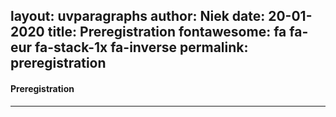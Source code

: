 layout: uvparagraphs
author: Niek
date: 20-01-2020
title: Preregistration
fontawesome: fa fa-eur fa-stack-1x fa-inverse
permalink: preregistration
---

#### Preregistration

---